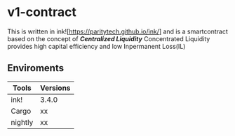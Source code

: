 # v1-contract

This is written in ink![https://paritytech.github.io/ink/] and is a smartcontract based on the concept of **_Centralized Liquidity_**
Concentrated Liquidity provides high capital efficiency and low Inpermanent Loss(IL)

## Enviroments

| Tools   | Versions |
| ------- | -------- |
| ink!    | 3.4.0    |
| Cargo   | xx       |
| nightly | xx       |
